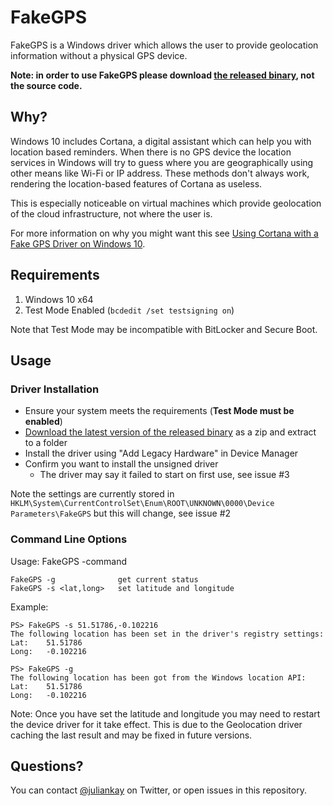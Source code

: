 # FakeGPS

FakeGPS is a Windows driver which allows the user to provide geolocation information without a physical GPS device.

**Note: in order to use FakeGPS please download [the released binary](https://github.com/juliankay/FakeGPS/releases), not the source code.**

## Why?
Windows 10 includes Cortana, a digital assistant which can help you with location based reminders.
When there is no GPS device the location services in Windows will try to guess where you are geographically using other means like Wi-Fi or IP address.
These methods don't always work, rendering the location-based features of Cortana as useless.

This is especially noticeable on virtual machines which provide geolocation of the cloud infrastructure, not where the user is.

For more information on why you might want this see [Using Cortana with a Fake GPS Driver on Windows 10](http://juliankay.com/development/using-cortana-with-a-fake-gps-driver-on-windows-10/).

## Requirements

1. Windows 10 x64
2. Test Mode Enabled (`bcdedit /set testsigning on`)

Note that Test Mode may be incompatible with BitLocker and Secure Boot.

## Usage

### Driver Installation

* Ensure your system meets the requirements (**Test Mode must be enabled**)
* [Download the latest version of the released binary](https://github.com/juliankay/FakeGPS/releases) as a zip and extract to a folder
* Install the driver using "Add Legacy Hardware" in Device Manager
* Confirm you want to install the unsigned driver
    * The driver may say it failed to start on first use, see issue #3

Note the settings are currently stored in `HKLM\System\CurrentControlSet\Enum\ROOT\UNKNOWN\0000\Device Parameters\FakeGPS` but this will change, see issue #2

### Command Line Options

Usage: FakeGPS -command

```
FakeGPS -g              get current status
FakeGPS -s <lat,long>   set latitude and longitude
```

Example:

```
PS> FakeGPS -s 51.51786,-0.102216
The following location has been set in the driver's registry settings:
Lat:    51.51786
Long:   -0.102216

PS> FakeGPS -g
The following location has been got from the Windows location API:
Lat:    51.51786
Long:   -0.102216
```

Note: Once you have set the latitude and longitude you may need to restart the device driver for it take effect. This is due to the Geolocation driver caching the last result and may be fixed in future versions.

## Questions?

You can contact [@juliankay](https://twitter.com/juliankay) on Twitter, or open issues in this repository.
